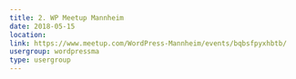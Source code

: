 ```yaml
---
title: 2. WP Meetup Mannheim
date: 2018-05-15
location: 
link: https://www.meetup.com/WordPress-Mannheim/events/bqbsfpyxhbtb/
usergroup: wordpressma
type: usergroup
---
```

